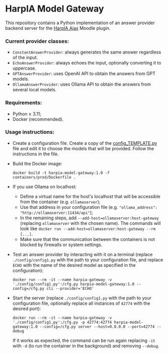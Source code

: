 # HarpIA Model Gateway

This repository contains a Python implementation of an answer
provider backend server for the
[HarpIA Ajax](../../../moodle-local_harpiaajax) Moodle plugin.

### Current provider classes:

- `ConstantAnswerProvider`: always generates the same answer regardless of the input.
- `EchoAnswerProvider`: always echoes the input, optionally converting it to uppercase.
- `GPTAnswerProvider`: uses OpenAI API to obtain the answers from GPT models.
- `OllamaAnswerProvider`: uses Ollama API to obtain the answers from several local
  models.

### Requirements:

- Python &geq; 3.11;
- Docker (recommended).

### Usage instructions:

- Create a configuration file. Create a copy of the
  [config_TEMPLATE.py](config/config_TEMPLATE.py) file and edit it
  to choose the models that will be provided. Follow the instructions in the file.

- Build the Docker image:

  ```shell
  docker build -t harpia-model-gateway:1.0 -f containers/prod/Dockerfile .
  ```

- If you use Ollama on localhost:

    - Define a virtual name for the host's localhost that will be accessible from the container (e.g. `ollamaserver`);
    - Use that address in your configuration file (e.g. `"ollama_address": "http://ollamaserver:11434/api"`);
    - In the remaining steps, add `--add-host=ollamaserver:host-gateway` (replacing `ollamaserver` with the chosen name).
      The commands will look like `docker run --add-host=ollamaserver:host-gateway --rm [...]`.
    - Make sure that the communication between the containers is not blocked by firewalls or system settings.

- Test an answer provider by interacting with it on a terminal
  (replace `./config/config1.py` with the path to your configuration file,
  and replace `ECHO` with the name of the desired model as specified in the
  configuration):

  ```shell
  docker run --rm -it --name harpia-gateway -v './config/config1.py':/cfg.py harpia-model-gateway:1.0 --config=/cfg.py cli --provider='ECHO'
  ```

- Start the server
  (replace `./config/config1.py` with the path to your configuration file, optionally replace all instances of `42774` with the desired port):

  ```shell
  docker run --rm -it --name harpia-gateway -v './config/config1.py':/cfg.py -p 42774:42774 harpia-model-gateway:1.0 --config=/cfg.py server --host=0.0.0.0 --port=42774 --debug
  ```
  If it works as expected, the command can be run again replacing `-it` with `-d` (to run the container in the background) and removing `--debug`.

